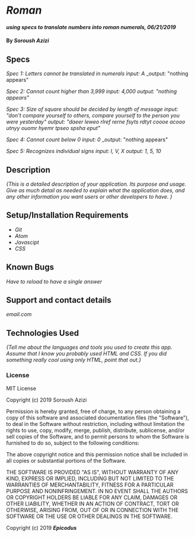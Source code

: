 # _Roman_

#### _using specs to translate numbers into roman numerals, 06/21/2019_

#### By _**Soroush Azizi**_

## Specs

_Spec 1: Letters cannot be translated in numerals_
  _input: A_
  _output: "nothing appears"

_Spec 2: Cannot count higher than 3,999_
  _input: 4,000_
  _output: "nothing appears"_

_Spec 3: Size of square should be decided by length of message_
  _input: "don't compare yourself to others, compare yourself to the person you were yesterday"_
  _output: "daeer leweo rlref rerne fsyts rdtyt coooe acooo utnyy ouomr hyemr tpseo spsha eput"_

_Spec 4: Cannot count below 0_
  _input: 0_
  _output: "nothing appears"

_Spec 5: Recognizes individual signs_
  _input: l, V, X_
  _output: 1, 5, 10_

## Description

_{This is a detailed description of your application. Its purpose and usage.  Give as much detail as needed to explain what the application does, and any other information you want users or other developers to have. }_

## Setup/Installation Requirements

* _Git_
* _Atom_
* _Javascipt_
* _CSS_

## Known Bugs

_Have to reload to have a single answer_

## Support and contact details

_email.com_

## Technologies Used

_{Tell me about the languages and tools you used to create this app. Assume that I know you probably used HTML and CSS. If you did something really cool using only HTML, point that out.}_

### License

MIT License

Copyright (c) 2019 Soroush Azizi

Permission is hereby granted, free of charge, to any person obtaining a copy
of this software and associated documentation files (the "Software"), to deal
in the Software without restriction, including without limitation the rights
to use, copy, modify, merge, publish, distribute, sublicense, and/or sell
copies of the Software, and to permit persons to whom the Software is
furnished to do so, subject to the following conditions:

The above copyright notice and this permission notice shall be included in all
copies or substantial portions of the Software.

THE SOFTWARE IS PROVIDED "AS IS", WITHOUT WARRANTY OF ANY KIND, EXPRESS OR
IMPLIED, INCLUDING BUT NOT LIMITED TO THE WARRANTIES OF MERCHANTABILITY,
FITNESS FOR A PARTICULAR PURPOSE AND NONINFRINGEMENT. IN NO EVENT SHALL THE
AUTHORS OR COPYRIGHT HOLDERS BE LIABLE FOR ANY CLAIM, DAMAGES OR OTHER
LIABILITY, WHETHER IN AN ACTION OF CONTRACT, TORT OR OTHERWISE, ARISING FROM,
OUT OF OR IN CONNECTION WITH THE SOFTWARE OR THE USE OR OTHER DEALINGS IN THE
SOFTWARE.

Copyright (c) 2019 **_Epicodus_**

